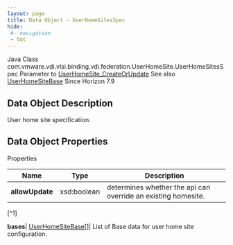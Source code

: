 ```yaml
---
layout: page
title: Data Object - UserHomeSitesSpec
hide:
 #- navigation
 - toc
---
```






Java Class
    com.vmware.vdi.vlsi.binding.vdi.federation.UserHomeSite.UserHomeSitesSpec
Parameter to
     [UserHomeSite_CreateOrUpdate](vdi.federation.UserHomeSite.md#createOrUpdate)
See also
     [UserHomeSiteBase](vdi.federation.UserHomeSite.UserHomeSiteBase.md)
Since 
    Horizon 7.9

## Data Object Description 

User home site specification. 

## Data Object Properties

Properties

Name |  Type |  Description   
---|---|---  
**allowUpdate**|  xsd:boolean|  determines whether the api can override an existing homesite.   


[^1]

  
**bases**| [UserHomeSiteBase[]](vdi.federation.UserHomeSite.UserHomeSiteBase.md)|  List of Base data for user home site configuration.   
  
  

  

